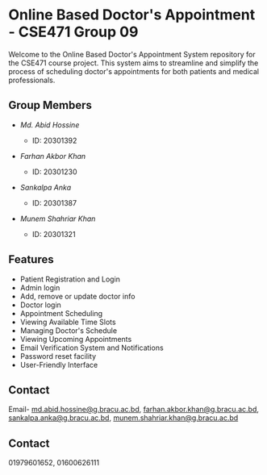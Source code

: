 # Online Based Doctor's Appointment - CSE471 Group 09

Welcome to the Online Based Doctor's Appointment System repository for the CSE471 course project. This system aims to streamline and simplify the process of scheduling doctor's appointments for both patients and medical professionals.

## Group Members

- *Md. Abid Hossine*
  - ID: 20301392

- *Farhan Akbor Khan*
  - ID: 20301230

- *Sankalpa Anka*
  - ID: 20301387

- *Munem Shahriar Khan*
  - ID: 20301321

## Features

- Patient Registration and Login
- Admin login
- Add, remove or update doctor info
- Doctor login
- Appointment Scheduling
- Viewing Available Time Slots
- Managing Doctor's Schedule
- Viewing Upcoming Appointments
- Email Verification System and Notifications
- Password reset facility
- User-Friendly Interface

## Contact
Email- md.abid.hossine@g.bracu.ac.bd, farhan.akbor.khan@g.bracu.ac.bd, sankalpa.anka@g.bracu.ac.bd, munem.shahriar.khan@g.bracu.ac.bd

## Contact
01979601652, 01600626111
